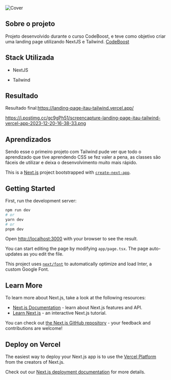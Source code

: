 ![Cover](https://i.postimg.cc/KGWd34W5/projetoitau.png)


## Sobre o projeto
Projeto desenvolvido durante o curso CodeBoost, e teve como objetivo criar uma landing page utilizando NextJS e Tailwind.
[CodeBoost](https://codeboost.com.br/)

## Stack Utilizada
* NextJS

* Tailwind


## Resultado
Resultado final:https://landing-page-itau-tailwind.vercel.app/

https://i.postimg.cc/gc9gPh51/screencapture-landing-page-itau-tailwind-vercel-app-2023-12-20-16-38-33.png



## Aprendizados
Sendo esse o primeiro projeto com Tailwind pude ver que todo o aprendizado que tive aprendendo CSS se fez valer a pena, as classes são fáceis de utilizar e deixa o desenvolvimento muito mais rápido.



This is a [Next.js](https://nextjs.org/) project bootstrapped with [`create-next-app`](https://github.com/vercel/next.js/tree/canary/packages/create-next-app).

## Getting Started

First, run the development server:

```bash
npm run dev
# or
yarn dev
# or
pnpm dev
```

Open [http://localhost:3000](http://localhost:3000) with your browser to see the result.

You can start editing the page by modifying `app/page.tsx`. The page auto-updates as you edit the file.

This project uses [`next/font`](https://nextjs.org/docs/basic-features/font-optimization) to automatically optimize and load Inter, a custom Google Font.

## Learn More

To learn more about Next.js, take a look at the following resources:

- [Next.js Documentation](https://nextjs.org/docs) - learn about Next.js features and API.
- [Learn Next.js](https://nextjs.org/learn) - an interactive Next.js tutorial.

You can check out [the Next.js GitHub repository](https://github.com/vercel/next.js/) - your feedback and contributions are welcome!

## Deploy on Vercel

The easiest way to deploy your Next.js app is to use the [Vercel Platform](https://vercel.com/new?utm_medium=default-template&filter=next.js&utm_source=create-next-app&utm_campaign=create-next-app-readme) from the creators of Next.js.

Check out our [Next.js deployment documentation](https://nextjs.org/docs/deployment) for more details.
